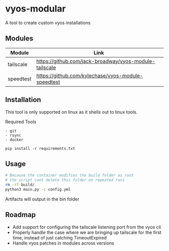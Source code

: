 # vyos-modular

A tool to create custom vyos installations

## Modules

| Module | Link |
| --------- | ------------------------------------------------------ |
| tailscale | https://github.com/jack-broadway/vyos-module-tailscale |
| speedtest | https://github.com/kylechase/vyos-module-speedtest |
## Installation

This tool is only supported on linux as it shells out to linux tools.

Required Tools

```
- git
- rsync
- docker
```

```python3
pip install -r requirements.txt
```

## Usage

```bash
# Because the container modifies the build folder as root
# the script cant delete this folder on repeated runs
rm -rf build/ 
python3 main.py -c config.yml
```

Artifacts will output in the bin folder

## Roadmap

- Add support for configuring the tailscale listening port from the vyos cli
- Properly handle the case where we are bringing up tailscale for the first time, instead of just catching TimeoutExpired
- Handle vyos patches in modules across versions
